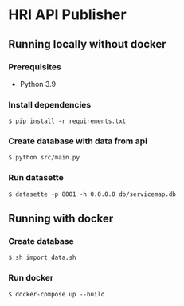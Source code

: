 # HRI API Publisher

## Running locally without docker

### Prerequisites

* Python 3.9

### Install dependencies

    $ pip install -r requirements.txt

### Create database with data from api

    $ python src/main.py

### Run datasette

    $ datasette -p 8001 -h 0.0.0.0 db/servicemap.db


## Running with docker

### Create database

    $ sh import_data.sh

### Run docker

    $ docker-compose up --build
